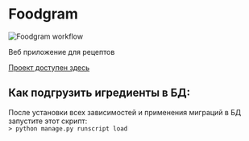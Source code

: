 # Foodgram

![Foodgram workflow](https://github.com/inferno2f/foodgram-project-react/actions/workflows/main.yml/badge.svg)

Веб приложение для рецептов

[Проект доступен здесь](http://51.250.109.35/recipes)


## Как подгрузить игредиенты в БД:
После установки всех зависимостей и применения миграций в БД запустите этот скрипт:\
`> python manage.py runscript load`
